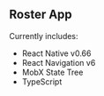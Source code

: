 ## Roster App

Currently includes:

- React Native v0.66
- React Navigation v6
- MobX State Tree
- TypeScript
